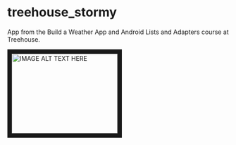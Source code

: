 # treehouse_stormy
App from the Build a Weather App and Android Lists and Adapters course at Treehouse.

<a href="http://www.youtube.com/watch?feature=player_embedded&v=eSCo2lvY1D4
" target="_blank"><img src="https://www.youtube.com/watch?v=eSCo2lvY1D4" 
alt="IMAGE ALT TEXT HERE" width="240" height="180" border="10" /></a>
